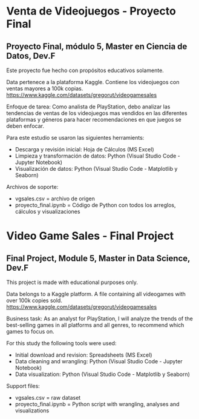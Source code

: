 # Venta de Videojuegos - Proyecto Final
## Proyecto Final, módulo 5, Master en Ciencia de Datos, Dev.F

Este proyecto fue hecho con propósitos educativos solamente.  

Data pertenece a la plataforma Kaggle. Contiene los videojuegos con ventas mayores a 100k copias. https://www.kaggle.com/datasets/gregorut/videogamesales  

Enfoque de tarea: Como analista de PlayStation, debo analizar las tendencias de ventas de los videojuegos mas vendidos en las diferentes plataformas y géneros para hacer recomendaciones en que juegos se deben enfocar.

Para este estudio se usaron las siguientes herramients:  
- Descarga y revisión inicial: Hoja de Cálculos (MS Excel)  
- Limpieza y transformación de datos: Python (Visual Studio Code - Jupyter Notebook)  
- Visualización de datos: Python (Visual Studio Code - Matplotlib y Seaborn)  

Archivos de soporte:
- vgsales.csv = archivo de origen
- proyecto_final.ipynb = Código de Python con todos los arreglos, cálculos y visualizaciones

# Video Game Sales - Final Project 
## Final Project, Module 5, Master in Data Science, Dev.F  

This project is made with educational purposes only. 

Data belongs to a Kaggle platform. A file containing all videogames with over 100k copies sold. https://www.kaggle.com/datasets/gregorut/videogamesales   

Business task: As an analyst for PlayStation, I will analyze the trends of the best-selling games in all platforms and all genres, to recommend which games to focus on.

For this study the following tools were used:  
-  Initial download and revision: Spreadsheets (MS Excel)  
-  Data cleaning and wrangling: Python (Visual Studio Code - Jupyter Notebook)  
-  Data visualization: Python (Visual Studio Code - Matplotlib y Seaborn)  

Support files:  
- vgsales.csv = raw dataset
- proyecto_final.ipynb = Python script with wrangling, analyses and visualizations  

